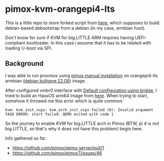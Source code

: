 # pimox-kvm-orangepi4-lts
This is a little repo to store forked script from [here](https://gist.github.com/MakiseKurisu/c11f534568ffbc5d604797d67215daba), which supposes to build debian-based debootstrap from a debian (in my case, armbian host).

Don't know for sure if KVM for big.LITTLE ARM requires having UEFI-compliant bootloader. In this case i assume that it has to be related with loading U-boot via SPI.

## Background

I was able to run proxmox using [pimox manual installation](https://github.com/pimox/pimox7#manual-installation) on orangepi4-lts armbian ([debian bullseye 22.08](https://redirect.armbian.com/region/NA/orangepi4-lts/Bullseye_current)) image.

After configured vmbr0 interface with [Default configuration using bridge](https://pve.proxmox.com/wiki/Network_Configuration), I tried to build an HassOS arm64 image from [here](https://github.com/tteck/Proxmox#-pimox-haos-vm-). When trying to start, somehow it throwed me this error which is quite common:

```
kvm: kvm_init_vcpu: kvm_arch_init_vcpu failed (0): Invalid argument
TASK ERROR: start failed: QEMU exited with code 1
```

So the journey to enable KVM for big.LITTLE arch in Pimox (BTW, pi 4 is not big.LITTLE, so that's why it does not have this problem) begin here.

Info gathered so far:

- https://github.com/pimox/qemu-server/pull/1
- https://github.com/pimox/pimox7/issues/46
